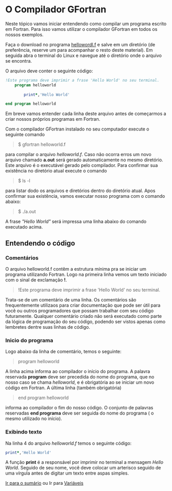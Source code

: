 # O Compilador GFortran
Neste tópico vamos iniciar entendendo como compilar um programa escrito em Fortran. Para isso vamos 
utilizar o compilador GFortran em todos os nossos exemplos.

Faça o download no programa [hellowordl.f](https://raw.githubusercontent.com/sunfreitas/apostila-gfortran/master/codigos/helloworld.f) e salve em um diretório (de preferência, reserve um para acompanhar o resto deste material). Em seguida abra o terminal do Linux e navegue até o diretório onde o arquivo se encontra.

O arquivo deve conter o seguinte código:
```fortran
!Este programa deve imprimir a frase 'Hello World' no seu terminal.
    program helloworld
       
        print*,'Hello World'

end program helloworld
```
Em breve vamos entender cada linha deste arquivo antes de começarmos a criar nossos próprios programas em Fortran.

Com o compilador GFortran instalado no seu computador execute o seguinte comando

> $ gfortran helloworld.f

para compilar o arquivo *helloworld.f*. Caso não ocorra erros um novo arquivo chamado **a.out** será gerado automaticamente no mesmo diretório. Este arquivo é o executável gerado pelo compilador. Para confirmar sua existência no diretório atual execute o comando

>$ ls -l

para listar dodo os arquivos e diretórios dentro do diretório atual. Apos confirmar sua existência, vamos executar nosso programa com o comando abaixo:

> $ ./a.out

A frase *"Hello World"* será impressa uma linha abaixo do comando executado acima.

## Entendendo o código
### Comentários
O arquivo helloworld.f contêm a estrutura mínima pra se iniciar um programa utilizando Fortran. Logo na primeira linha vemos um texto iniciado com o sinal de exclamação **!**. 

> !Este programa deve imprimir a frase 'Hello World' no seu terminal.

Trata-se de um comentário de uma linha. Os comentários são frequentemente utilizaos para criar documentação que pode ser útil para você ou outros programadores que possam trabalhar com seu código futuramente. Qualquer comentário criado não será executado como parte da lógica de programação do seu código, podendo ser vistos apenas como lembretes dentre suas linhas de código.

### Inicio do programa
Logo abaixo da linha de comentário, temos o seguinte:

> program helloworld

A linha acima informa ao compilador o início do programa. A palavra reservada **program** deve ser precedida do nome do programa, que no nosso caso se chama *helloworld*, e é obrigatória ao se iniciar um novo código em Fortran. A última linha (também obrigatória)

> end program helloworld

informa ao compilador o fim do nosso código. O conjunto de palavras reservadas **end programa** deve ser seguida do nome do programa ( o mesmo utilizado no início).

### Exibindo texto
Na linha 4 do arquivo *helloworld.f* temos o seguinte código:
```fortran
print*,'Hello World'
```
A função **print** é a responsável por imprimir no terminal a mensagem *Hello World*. Seguido de seu nome, você deve colocar um arterisco seguido de uma vírgula antes de digitar um texto entre aspas simples. 

[Ir para o sumário](https://github.com/sunfreitas/apostila-gfortran/blob/master/00.sumario.md) ou Ir para [Variáveis](www.goo.gl)
